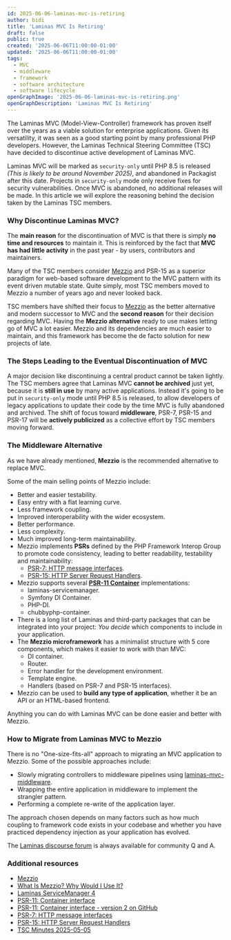 ```yaml
---
id: 2025-06-06-laminas-mvc-is-retiring
author: bidi
title: 'Laminas MVC Is Retiring'
draft: false
public: true
created: '2025-06-06T11:00:00-01:00'
updated: '2025-06-06T11:00:00-01:00'
tags:
  - MVC
  - middleware
  - framework
  - software architecture
  - software lifecycle
openGraphImage: '2025-06-06-laminas-mvc-is-retiring.png'
openGraphDescription: 'Laminas MVC Is Retiring'
---
```


The Laminas MVC (Model-View-Controller) framework has proven itself over the years as a viable solution for enterprise applications.
Given its versatility, it was seen as a good starting point by many professional PHP developers.
However, the Laminas Technical Steering Committee (TSC) have decided to discontinue active development of Laminas MVC.

<!--- EXTENDED -->

Laminas MVC will be marked as `security-only` until PHP 8.5 is released _(This is likely to be around November 2025)_, and abandoned in Packagist after this date.
Projects in `security-only` mode only receive fixes for security vulnerabilities.
Once MVC is abandoned, no additional releases will be made.
In this article we will explore the reasoning behind the decision taken by the Laminas TSC members.

### Why Discontinue Laminas MVC?

The **main reason** for the discontinuation of MVC is that there is simply **no time and resources** to maintain it.
This is reinforced by the fact that **MVC has had little activity** in the past year - by users, contributors and maintainers.

Many of the TSC members consider [Mezzio](https://github.com/mezzio/mezzio) and PSR-15 as a superior paradigm for web-based software development to the MVC pattern with its event driven mutable state.
Quite simply, most TSC members moved to Mezzio a number of years ago and never looked back.

TSC members have shifted their focus to [Mezzio](https://github.com/mezzio/mezzio) as the better alternative and modern successor to MVC and the **second reason** for their decision regarding MVC.
Having the **Mezzio alternative** ready to use makes letting go of MVC a lot easier.
Mezzio and its dependencies are much easier to maintain, and this framework has become the de facto solution for new projects of late.

### The Steps Leading to the Eventual Discontinuation of MVC

A major decision like discontinuing a central product cannot be taken lightly.
The TSC members agree that Laminas MVC **cannot be archived** just yet, because it is **still in use** by many active applications.
Instead it's going to be put in `security-only` mode until PHP 8.5 is released, to allow developers of legacy applications to update their code by the time MVC is fully abandoned and archived.
The shift of focus toward **middleware**, PSR-7, PSR-15 and PSR-17 will be **actively publicized** as a collective effort by TSC members moving forward.

### The Middleware Alternative

As we have already mentioned, **Mezzio** is the recommended alternative to replace MVC.

Some of the main selling points of Mezzio include:

- Better and easier testability.
- Easy entry with a flat learning curve.
- Less framework coupling.
- Improved interoperability with the wider ecosystem.
- Better performance.
- Less complexity.
- Much improved long-term maintainability.
- Mezzio implements **PSRs** defined by the PHP Framework Interop Group to promote code consistency, leading to better readability, testability and maintainability:
    - [PSR-7: HTTP message interfaces](https://www.php-fig.org/psr/psr-7/).
    - [PSR-15: HTTP Server Request Handlers](https://www.php-fig.org/psr/psr-15/).
- Mezzio supports several **[PSR-11 Container](https://github.com/php-fig/container)** implementations:
    - laminas-servicemanager.
    - Symfony DI Container.
    - PHP-DI.
    - chubbyphp-container.
- There is a long list of Laminas and third-party packages that can be integrated into your project: _You decide_ which components to include in your application.
- The **Mezzio microframework** has a minimalist structure with 5 core components, which makes it easier to work with than MVC:
    - DI container.
    - Router.
    - Error handler for the development environment.
    - Template engine.
    - Handlers (based on PSR-7 and PSR-15 interfaces).
- Mezzio can be used to **build any type of application**, whether it be an API or an HTML-based frontend.

Anything you can do with Laminas MVC can be done easier and better with Mezzio.

### How to Migrate from Laminas MVC to Mezzio

There is no "One-size-fits-all" approach to migrating an MVC application to Mezzio.
Some of the possible approaches include:

- Slowly migrating controllers to middleware pipelines using [laminas-mvc-middleware](https://docs.laminas.dev/laminas-mvc-middleware/).
- Wrapping the entire application in middleware to implement the strangler pattern.
- Performing a complete re-write of the application layer.

The approach chosen depends on many factors such as how much coupling to framework code exists in your codebase and whether you have practiced dependency injection as your application has evolved.

The [Laminas discourse forum](https://discourse.laminas.dev/) is always available for community Q and A.

### Additional resources

- [Mezzio](https://github.com/mezzio/mezzio)
- [What Is Mezzio? Why Would I Use It?](https://www.zend.com/resources/what-mezzio-why-would-i-use-it)
- [Laminas ServiceManager 4](https://github.com/laminas/laminas-servicemanager)
- [PSR-11: Container interface](https://www.php-fig.org/psr/psr-11/)
- [PSR-11: Container interface - version 2 on GitHub](https://github.com/php-fig/container)
- [PSR-7: HTTP message interfaces](https://www.php-fig.org/psr/psr-7/)
- [PSR-15: HTTP Server Request Handlers](https://www.php-fig.org/psr/psr-15/)
- [TSC Minutes 2025-05-05](https://github.com/laminas/technical-steering-committee/blob/main/meetings/minutes/2025-05-05-TSC-Minutes.md)
